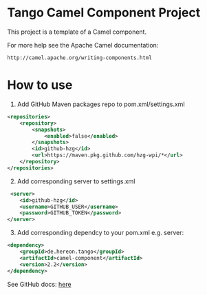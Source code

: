 # Tango Camel Component Project

This project is a template of a Camel component.

For more help see the Apache Camel documentation:

    http://camel.apache.org/writing-components.html

# How to use

1. Add  GitHub Maven packages repo to pom.xml/settings.xml

```xml
<repositories>
    <repository>
        <snapshots>
            <enabled>false</enabled>
        </snapshots>
        <id>github-hzg</id>
        <url>https://maven.pkg.github.com/hzg-wpi/*</url>
    </repository>
</repositories>
```

2. Add corresponding server to settings.xml

```xml
 <server>
    <id>github-hzg</id>
    <username>GITHUB_USER</username>
    <password>GITHUB_TOKEN</password>
</server>
```

3. Add corresponding dependcy to your pom.xml e.g. server:

```xml
<dependency>
    <groupId>de.hereon.tango</groupId>
    <artifactId>camel-component</artifactId>
    <version>2.2</version>
</dependency>
```

See GitHub docs: [here](https://docs.github.com/en/packages/guides/configuring-apache-maven-for-use-with-github-packages)



    
